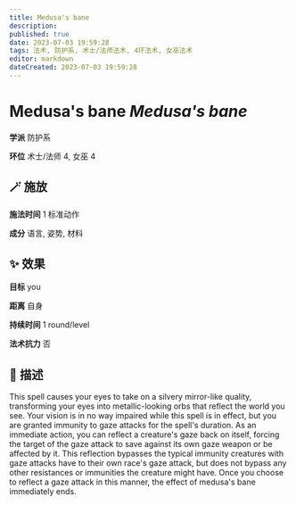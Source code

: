 ```yaml
---
title: Medusa's bane
description: 
published: true
date: 2023-07-03 19:59:28
tags: 法术, 防护系, 术士/法师法术, 4环法术, 女巫法术
editor: markdown
dateCreated: 2023-07-03 19:59:28
---
```


# **Medusa's bane** *Medusa's bane*

**学派** 防护系 

**环位** 术士/法师 4, 女巫 4

## 🪄 施放

**施法时间** 1 标准动作

**成分** 语言, 姿势, 材料

## ✨ 效果 

**目标** you 

**距离** 自身  

**持续时间** 1 round/level 

**法术抗力** 否

## 📖 描述

This spell causes your eyes to take on a silvery mirror-like quality, transforming your eyes into metallic-looking orbs that reflect the world you see. Your vision is in no way impaired while this spell is in effect, but you are granted immunity to gaze attacks for the spell's duration. As an immediate action, you can reflect a creature's gaze back on itself, forcing the target of the gaze attack to save against its own gaze weapon or be affected by it. This reflection bypasses the typical immunity creatures with gaze attacks have to their own race's gaze attack, but does not bypass any other resistances or immunities the creature might have. Once you choose to reflect a gaze attack in this manner, the effect of medusa's bane immediately ends.
    